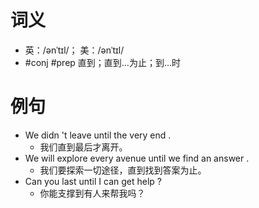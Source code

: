 # 词义
- 英：/ənˈtɪl/； 美：/ənˈtɪl/
- #conj #prep 直到；直到…为止；到…时
# 例句
- We didn 't leave until the very end .
	- 我们直到最后才离开。
- We will explore every avenue until we find an answer .
	- 我们要探索一切途径，直到找到答案为止。
- Can you last until I can get help ?
	- 你能支撑到有人来帮我吗？
